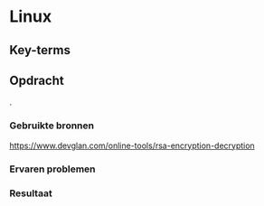 # Linux


## Key-terms
 


## Opdracht
.

### Gebruikte bronnen
https://www.devglan.com/online-tools/rsa-encryption-decryption

### Ervaren problemen


### Resultaat
